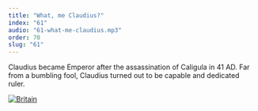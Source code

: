 ```yaml
---
title: "What, me Claudius?"
index: "61"
audio: "61-what-me-claudius.mp3"
order: 70
slug: "61"
---
```


Claudius became Emperor after the assassination of Caligula in 41 AD. Far from a bumbling fool, Claudius turned out to be capable and dedicated ruler.

[![Britain](http://thehistoryofrome.typepad.com/.a/6a01053629a711970c011571ce980e970b-800wi "Britain")](http://thehistoryofrome.typepad.com/.a/6a01053629a711970c011571ce980e970b-pi)


